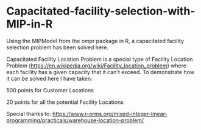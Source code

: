 # Capacitated-facility-selection-with-MIP-in-R
Using the MIPModel from the ompr package in R, a capacitated facility selection problem has been solved here.

Capacitated Facility Location Problem is a special type of Facility Location Problem (https://en.wikipedia.org/wiki/Facility_location_problem) where each facility has a given capacity that it can't exceed. To demonstrate how it can be solved here I have taken:

500 points for Customer Locations

20 points for all the potential Facility Locations


Special thanks to: https://www.r-orms.org/mixed-integer-linear-programming/practicals/warehouse-location-problem/
